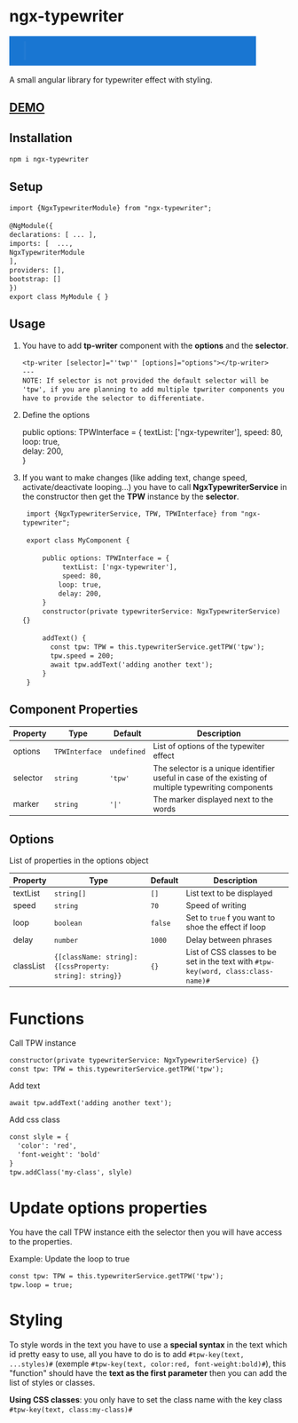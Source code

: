 # ngx-typewriter
![enter image description here](https://raw.githubusercontent.com/MedBenMalek/ngx-typewriter/main/images/tpw.gif)

A small angular library for typewriter effect with styling.

## [**DEMO**](https://medbenmalek.github.io/ngx-typewriter/)


## Installation

    npm i ngx-typewriter 


## Setup

    import {NgxTypewriterModule} from "ngx-typewriter";  
      
    @NgModule({  
    declarations: [ ... ],  
    imports: [  ...,  
    NgxTypewriterModule  
    ],  
    providers: [],  
    bootstrap: []  
    })  
    export class MyModule { }  

## Usage

1. You have to add **tp-writer** component with the **options** and the **selector**.

       <tp-writer [selector]="'twp'" [options]="options"></tp-writer>
       ---
       NOTE: If selector is not provided the default selector will be 'tpw', if you are planning to add multiple tpwriter components you have to provide the selector to differentiate. 

2. Define the options

   	public options: TPWInterface = { 
   		textList: ['ngx-typewriter'], 
   		speed: 80,    
   		loop: true,    
   		delay: 200,  
   	}

3. If you want to make changes (like adding text, change speed, activate/deactivate looping...) you have to call **NgxTypewriterService** in the constructor then get the **TPW** instance by the **selector**.


		import {NgxTypewriterService, TPW, TPWInterface} from "ngx-typewriter";

		export class MyComponent {

			public options: TPWInterface = { 
				 textList: ['ngx-typewriter'], 
				 speed: 80,    
		        loop: true,    
		        delay: 200,  
			}
			constructor(private typewriterService: NgxTypewriterService) {}
		
			addText() {  
			  const tpw: TPW = this.typewriterService.getTPW('tpw');  
			  tpw.speed = 200;  
			  await tpw.addText('adding another text');  
			}
		}


## Component Properties

|Property|Type|Default|Description
|--|--|--|--|
|options|`TPWInterface`|`undefined`|List of options of the typewiter effect|
|selector|`string`|`'tpw'`|The selector is a unique identifier useful in case of the existing of multiple typewriting components|
|marker|`string`|`'\|'`|The marker displayed next to the words|


## Options

List of properties in the options object

|Property|Type|Default|Description
|--|--|--|--|
|textList|`string[]`|`[]`|List text to be displayed|
|speed|`string`|`70`|Speed of writing|
|loop|`boolean`|`false`|Set to `true` f you want to shoe the effect if loop|
|delay|`number`|`1000`|Delay between phrases|
|classList|`{[className: string]: {[cssProperty: string]: string}}`|`{}`|List of CSS classes to be set in the text with `#tpw-key(word, class:class-name)#`|

# Functions

Call TPW instance

    constructor(private typewriterService: NgxTypewriterService) {}
    const tpw: TPW = this.typewriterService.getTPW('tpw');  
Add text

    await tpw.addText('adding another text');  
Add css class

    const slyle = {  
      'color': 'red',  
      'font-weight': 'bold'  
    }  
    tpw.addClass('my-class', slyle)

# Update options properties

You have the call TPW instance eith the selector then you will have access to the properties.

Example: Update the loop to true

    const tpw: TPW = this.typewriterService.getTPW('tpw');  
    tpw.loop = true;

# Styling

To style words in the text you have to use a **special syntax** in the text which id pretty easy to use, all you have to do is to add `#tpw-key(text, ...styles)#` (exemple `#tpw-key(text, color:red, font-weight:bold)#`), this "function" should have the **text as the first parameter** then you can add the list of styles or classes.

**Using CSS classes**: you only have to set the class name with the key class `#tpw-key(text, class:my-class)#`
